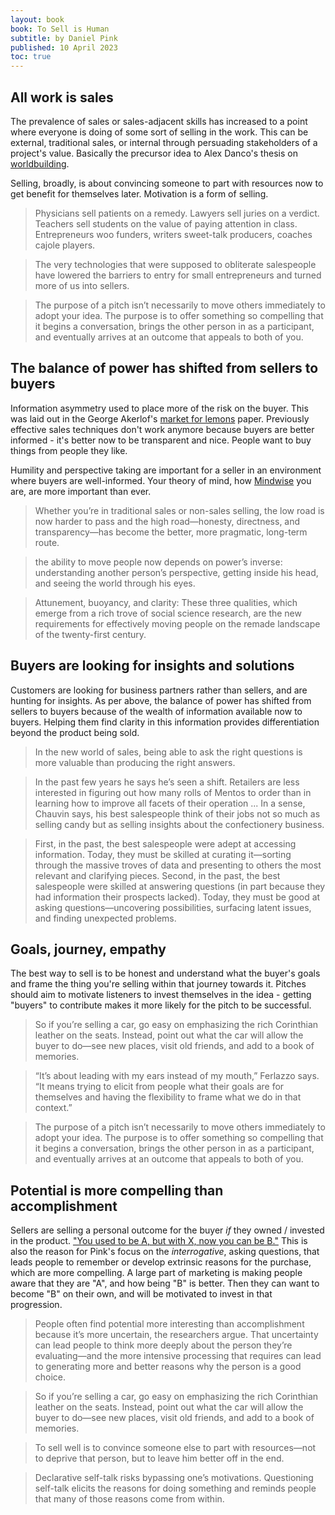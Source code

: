 ```yaml
---
layout: book
book: To Sell is Human
subtitle: by Daniel Pink
published: 10 April 2023
toc: true
---
```


## All work is sales
The prevalence of sales or sales-adjacent skills has increased to a point where everyone is doing of some sort of selling in the work. This can be external, traditional sales, or internal through persuading stakeholders of a project's value. Basically the precursor idea to Alex Danco's thesis on [worldbuilding](https://alexdanco.com/2021/04/10/world-building/).

Selling, broadly, is about convincing someone to part with resources now to get benefit for themselves later. Motivation is a form of selling.

> Physicians sell patients on a remedy. Lawyers sell juries on a verdict. Teachers sell students on the value of paying attention in class. Entrepreneurs woo funders, writers sweet-talk producers, coaches cajole players.

> The very technologies that were supposed to obliterate salespeople have lowered the barriers to entry for small entrepreneurs and turned more of us into sellers.  

> The purpose of a pitch isn’t necessarily to move others immediately to adopt your idea. The purpose is to offer something so compelling that it begins a conversation, brings the other person in as a participant, and eventually arrives at an outcome that appeals to both of you.  

## The balance of power has shifted from sellers to buyers
Information asymmetry used to place more of the risk on the buyer. This was laid out in the George Akerlof's [market for lemons](https://en.wikipedia.org/wiki/The_Market_for_Lemons) paper. Previously effective sales techniques don't work anymore because buyers are better informed - it's better now to be transparent and nice. People want to buy things from people they like.

Humility and perspective taking are important for a seller in an environment where buyers are well-informed. Your theory of mind, how [Mindwise](https://ben.report/books/mindwise) you are, are more important than ever.

> Whether you’re in traditional sales or non-sales selling, the low road is now harder to pass and the high road—honesty, directness, and transparency—has become the better, more pragmatic, long-term route.  

> the ability to move people now depends on power’s inverse: understanding another person’s perspective, getting inside his head, and seeing the world through his eyes.  

> Attunement, buoyancy, and clarity: These three qualities, which emerge from a rich trove of social science research, are the new requirements for effectively moving people on the remade landscape of the twenty-first century.

## Buyers are looking for insights and solutions
Customers are looking for business partners rather than sellers, and are hunting for insights. As per above, the balance of power has shifted from sellers to buyers because of the wealth of information available now to buyers. Helping them find clarity in this information provides differentiation beyond the product being sold.

> In the new world of sales, being able to ask the right questions is more valuable than producing the right answers.  

> In the past few years he says he’s seen a shift. Retailers are less interested in figuring out how many rolls of Mentos to order than in learning how to improve all facets of their operation ... In a sense, Chauvin says, his best salespeople think of their jobs not so much as selling candy but as selling insights about the confectionery business.

> First, in the past, the best salespeople were adept at accessing information. Today, they must be skilled at curating it—sorting through the massive troves of data and presenting to others the most relevant and clarifying pieces. Second, in the past, the best salespeople were skilled at answering questions (in part because they had information their prospects lacked). Today, they must be good at asking questions—uncovering possibilities, surfacing latent issues, and finding unexpected problems.   

## Goals, journey, empathy
The best way to sell is to be honest and understand what the buyer's goals and frame the thing you're selling within that journey towards it. Pitches should aim to motivate listeners to invest themselves in the idea - getting "buyers" to contribute makes it more likely for the pitch to be successful.

> So if you’re selling a car, go easy on emphasizing the rich Corinthian leather on the seats. Instead, point out what the car will allow the buyer to do—see new places, visit old friends, and add to a book of memories.  

> “It’s about leading with my ears instead of my mouth,” Ferlazzo says. “It means trying to elicit from people what their goals are for themselves and having the flexibility to frame what we do in that context.”  

> The purpose of a pitch isn’t necessarily to move others immediately to adopt your idea. The purpose is to offer something so compelling that it begins a conversation, brings the other person in as a participant, and eventually arrives at an outcome that appeals to both of you.  

## Potential is more compelling than accomplishment
Sellers are selling a personal outcome for the buyer *if* they owned / invested in the product. ["You used to be A, but with X, now you can be B."](https://twitter.com/visakanv/status/1644873611814273026?s=20) This is also the reason for Pink's focus on the *interrogative*, asking questions, that leads people to remember or develop extrinsic reasons for the purchase, which are more compelling. A large part of marketing is making people aware that they are "A", and how being "B" is better. Then they can want to become "B" on their own, and will be motivated to invest in that progression.

> People often find potential more interesting than accomplishment because it’s more uncertain, the researchers argue. That uncertainty can lead people to think more deeply about the person they’re evaluating—and the more intensive processing that requires can lead to generating more and better reasons why the person is a good choice.

> So if you’re selling a car, go easy on emphasizing the rich Corinthian leather on the seats. Instead, point out what the car will allow the buyer to do—see new places, visit old friends, and add to a book of memories.

> To sell well is to convince someone else to part with resources—not to deprive that person, but to leave him better off in the end.

> Declarative self-talk risks bypassing one’s motivations. Questioning self-talk elicits the reasons for doing something and reminds people that many of those reasons come from within.

